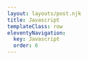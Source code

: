 ```yaml
---
layout: layouts/post.njk
title: Javascript
templateClass: row
eleventyNavigation:
  key: Javascript
  order: 6
---
```

<script type='text/javascript'>

// JavaScript Tip Calculator

var total = 40;

var tipPercent = 15;

var tip = (total / 100) * tipPercent;

document.write('Your total bill before tips is £', ${total} + '.');

break;

document.write('You have paid a 15% tip, thank you!');

break;

document.write('Your new bill total is' + ${total} + ${tip} + '.');

break;

document.write('Thank you for your tip of £' + ${tip} + '.');

</script>